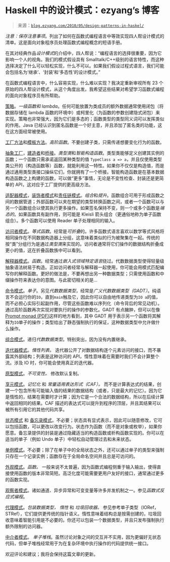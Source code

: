 <!--yml

category: 未分类

date: 2024-07-01 18:18:20

-->

# Haskell 中的设计模式：ezyang’s 博客

> 来源：[`blog.ezyang.com/2010/05/design-patterns-in-haskel/`](http://blog.ezyang.com/2010/05/design-patterns-in-haskel/)

*注意：保存注意事项*。列出了如何在函数式编程语言中等效实现四人帮设计模式的清单。这是面向对象程序员处理函数式编程概念的短语手册。

在其对经典作品*设计模式*的介绍中，四人帮说：“编程语言的选择很重要，因为它影响一个人的视角。我们的模式假设具有 Smalltalk/C++级别的语言特性，而这种选择决定了什么可以轻松实现，什么不可以。如果我们假设过程式语言，我们可能会包括名为‘继承’、‘封装’和‘多态性’的设计模式。”

在函数式编程语言中，什么容易实现，什么难以实现？我决定重新审视所有 23 个原始的四人帮设计模式，从这个角度出发。我希望这些结果对希望学习函数式编程的面向对象程序员有所帮助。

[策略](http://zh.wikipedia.org/wiki/策略模式)。*一级函数和 lambda*。任何可能放置为类成员的额外数据通常使用闭包（将数据存储在 lambda 函数的环境中）或柯里化（为函数的参数创建隐式闭包）来实现。策略也非常强大，因为它们是多态的；函数类型的类型同义词可以发挥类似的作用。Java 已经认识到匿名函数是一个好主意，并且添加了匿名类的功能，这在这方面经常被使用。

[工厂方法](http://zh.wikipedia.org/wiki/工厂方法模式)和[模板方法](http://zh.wikipedia.org/wiki/模板方法模式)。*高阶函数*。不要创建子类，只需传递想要变化行为的函数。

[抽象工厂](http://zh.wikipedia.org/wiki/抽象工厂模式)，[建造者](http://zh.wikipedia.org/wiki/建造者模式)和[桥接](http://zh.wikipedia.org/wiki/桥接模式)。*类型类*和*智能构造函数*。类型类能够定义创建其实例的函数；一个函数只需承诺返回某种类型的值 `TypeClass a => a`，并且仅使用类型类公开的（构造函数等）函数，就能利用这一特性。如果你不仅仅是构造值，而是通过通用类型类接口操纵它们，你就拥有了一个桥接。智能构造函数是在基本数据构造函数之上构建的函数，可以做“更多”事情，无论是不变性检查、封装还是更简单的 API，这对应于工厂提供的更高级方法。

[适配器模式](http://en.wikipedia.org/wiki/Adapter_pattern)，[装饰者模式](http://en.wikipedia.org/wiki/Decorator_pattern)和[责任链模式](http://en.wikipedia.org/wiki/Chain-of-responsibility_pattern)。*组合*和*提升*。函数组合可用于形成函数之间的数据管道；外部函数可以夹在期望的类型转换函数之间，或者一个函数可以与另一个函数组合以使其执行更多操作。如果签名保持不变，则一个或多个函数是*端态的*。如果函数具有副作用，则可能是 Kleisli 箭头组合（更通俗地称为单子函数组合）。多个函数可以使用 Reader 单子处理相同的输入。

[访问者模式](http://en.wikipedia.org/wiki/Visitor_pattern)。*等式函数*。经常是*可折叠*的。许多函数式语言喜欢以数学等式风格将相同操作在不同数据构造器上分组，这意味着类似的行为被聚集在一起。传统的按“类”分组行为是通过*类型类*来实现的。访问者通常将它们操作的数据结构折叠成更小的值，这在折叠函数族中可以看到。

[解释器模式](http://en.wikipedia.org/wiki/Interpreter_pattern)。*函数*。经常通过*嵌入式领域特定语言*绕过。代数数据类型使得轻量级抽象语法树易于构造。正如访问者经常与解释器一起使用，你可能会用模式匹配编写你的解释函数。更好的做法是，不要再想出另一种数据类型；只需使用函数和中缀操作符来表达你的意图。与此密切相关的是...

[命令模式](http://en.wikipedia.org/wiki/Command_pattern)。*单子*。另见*代数数据类型*，经常是*广义代数数据类型（GADT）*。纯语言不会运行你的`IO`，直到`main`触及它，因此你可以自由地传递类型为`IO a`的值，而不必担心实际引起副作用，尽管这些函数难以序列化（命令背后的常见动机）。通过高阶函数再次实现对要执行的操作的参数化。GADT 有点臃肿，但可以在像[Prompt monad (PDF)](http://themonadreader.files.wordpress.com/2010/01/issue15.pdf)这样的地方看到，其中 GADT 用于表示另一个函数将其解释为`IO`单子的操作；类型给出了静态强制执行的保证，这种数据类型中允许做什么操作。

[组合模式](http://en.wikipedia.org/wiki/Composite_pattern)。递归*代数数据类型*。特别突出，因为没有内置继承。

[迭代器模式](http://en.wikipedia.org/wiki/Iterator_pattern)。*惰性列表。* 迭代器公开了对数据结构逐个元素访问的接口，而不暴露其外部结构；列表是这种访问的 API，惰性意味着在需要时我们不会计算整个流。涉及 IO 时，你可能会使用真正的迭代器。

[原型模式](http://en.wikipedia.org/wiki/Prototype_pattern)。*不可变性。* 修改默认复制。

[享元模式](http://en.wikipedia.org/wiki/Flyweight_pattern)。*记忆化* 和 *常量适用表达形式（CAF）。* 而不是计算表达式的结果，创建一个包含所有可能输入值的结果的数据结构（或者，只是最大的记忆）。因为它是惰性的，结果在需要时才计算；因为它是一个合法的数据结构，所以在后续计算中返回相同的结果。CAF 描述的表达式可以提升到程序的顶层，并且其结果可以被所有引用它的其他代码共享。

[状态模式](http://en.wikipedia.org/wiki/State_pattern) 和 [备忘录模式](http://en.wikipedia.org/wiki/Memento_pattern)。不必要；状态具有显式表示，因此可以随意修改，它可以包括函数，可以更改以改变行为。状态作为函数（而不是对象或枚举），如果你愿意。备忘录提供的封装是通过隐藏适当的构造函数或析构函数实现的。你可以在适当的单子（例如 Undo 单子）中轻松自动管理过去和未来状态。

[单例模式](http://en.wikipedia.org/wiki/Singleton_pattern)。不必要；除了在单子中的全局状态之外，还可以通过单子的类型来强制只存在一个记录实例；函数存在于全局命名空间并且总是可访问的。

[外观模式](http://en.wikipedia.org/wiki/Facade_pattern)。*函数。* 一般来说不太普遍，因为函数式编程侧重于输入输出，使得直接使用函数的版本非常简短。高泛化度可能需要更用户友好的接口，通常通过更多的函数实现。

[观察者模式](http://en.wikipedia.org/wiki/Observer_pattern)。诸如通道、异步异常和可变变量等许多并发机制之一。参见*函数式反应式编程*。

[代理模式](http://en.wikipedia.org/wiki/Proxy_pattern)。*包装数据类型，* *惰性* 和 *垃圾回收器。* 参见参考单子类型（IORef，STRef），它们提供更传统的指针语义。惰性意味着结构总是按需创建的，垃圾回收意味着智能引用是不必要的。你还可以包装一个数据类型，并且只发布强制执行额外限制的访问器。

[中介者模式](http://en.wikipedia.org/wiki/Mediator_pattern)。 *单子堆栈*。虽然讨论对象之间的交互并不实用，因为更偏好无状态代码，但单子堆栈经常用于为在复杂环境中执行操作的代码提供统一接口。

欢迎评论和建议；我将会保持这篇文章的更新。
